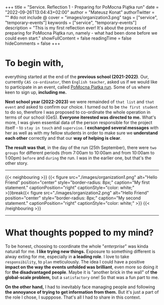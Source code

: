 +++
title = "Service. Reflection 1 - Preparing for PoMocna Piątka run"
date = "2022-09-26T13:04:43+02:00"
author = "Mateusz Konat"
authorTwitter = "" #do not include @
cover = "images/organization3.png"
tags = ["service", "temporary-events"]
keywords = ["service", "temporary-events"]
description = "This is my first reflection ever! It's about the process of preparing for PoMocna Piątka run, namely - what had been done before we could even start."
showFullContent = false
readingTime = false
hideComments = false
+++

# To begin with,
everything started at the end of the **previous school (2021-2022)**. Our, currently `CAS co-ordinator`, then `English teacher`, asked us if we would like to participate in an event, called [PoMocna Piątka run](https://www.facebook.com/PoMocnaPiatkaPoznan/). Some of us where keen to sign up, **including me.** 

**Next school year (2022-2023)** we were remainded of `that list` and `that event` and asked to confirm our choice. I turned out to be `the first student` to do so, therefore I was proposed to co-ordinate the whole operation in terms of our school (GeS). **Everyone iterested was directed to me.** What's more, I was given essential data of the person responsible for the project itself - to `stay in touch` and `supervise`. I **exchanged several messages** with her as well as with my fellow students in order to make sure we **understand each other** correctly and that our **way of helping is clear**. 

**The result was that**, in the day of the run (25th September), there were `two groups` for different periods (from 7:00am to 10:00am and from 10:00am to 1:00pm) `before` and `during` the run. I was in the earlier one, but that's the other story.

***
{{< neighbouring >}}
{{< figure src="./images/organization1.png" alt="Hello Friend" position="center" style="border-radius: 8px;" caption="My first statement." captionPosition="right" captionStyle="color: white;" >}}break{{< figure src="./images/organization2.png" alt="Hello Friend" position="center" style="border-radius: 8px;" caption="My second statement." captionPosition="right" captionStyle="color: white;" >}}
{{< /neighbouring >}}
***

# What thoughts popped to my mind?
To be honest, choosing to coordinate the whole "_enterprise_" was kinda naturall for me. **I like trying new things.** Exposure to something different is alway exting for me, especially in **a leading role**. I love to take `responsibility`, to `plan` meticulously. The idea I could have a positive **impact on the way the events unfolded was brilliant**, even more so doing it for **the disadvantaged people**. Maybe it is "another brick in the wall" of **the global-scale problem,** but a `satisfactory` one! So that was a fun part to me. 

**On the other hand,** I had to inevitably face managing people and following **the annoyance of trying to get information from them.** But it's just a part of the role I chose, I supppose. That's all I had to share in this context.
